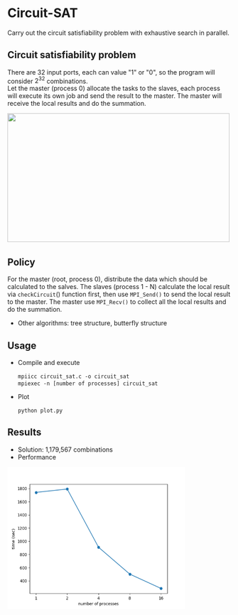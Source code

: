 # Circuit-SAT
Carry out the circuit satisfiability problem with exhaustive search in parallel.



## Circuit satisfiability problem

There are 32 input ports, each can value "1" or "0", so the program will consider $2^{32}$ combinations. <br>Let the master (process 0) allocate the tasks to the slaves, each process will execute its own job and send the result to the master. The master will receive the local results and do the summation. 



<img src="https://cs.calvin.edu/courses/cs/374/exercises/01/project/32-Bit-Circuit.png" width="500" height="290" />

## Policy 

For the master (root, process 0), distribute the data which should be calculated to the salves. The slaves (process 1 - N) calculate the local result via `checkCircuit`() function first, then use `MPI_Send()` to send the local result to the master. The master use `MPI_Recv()` to collect all the local results and do the summation. 

- Other algorithms: tree structure, butterfly structure 



## Usage

- Compile and execute 

  ```
  mpiicc circuit_sat.c -o circuit_sat
  mpiexec -n [number of processes] circuit_sat
  ```

- Plot

  ```
  python plot.py
  ```

  

## Results

- Solution: 1,179,567 combinations
- Performance

<img src="https://github.com/chuang76/Circuit-SAT/blob/main/result.png?raw=true" width="400" height="320" />